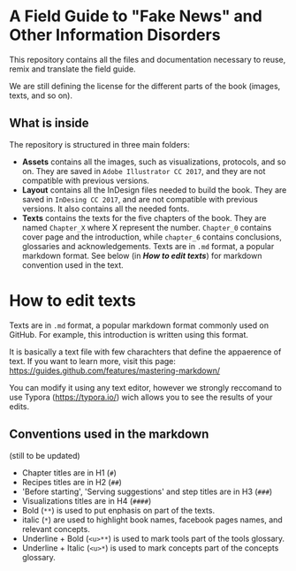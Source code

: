 # A Field Guide to "Fake News" and Other Information Disorders
This repository contains all the files and documentation necessary to reuse, remix and translate the field guide. 

We are still defining the license for the different parts of the book (images, texts, and so on).

## What is inside

The repository is structured in three main folders:

* **Assets** contains all the images, such as visualizations, protocols, and so on. They are saved in `Adobe Illustrator CC 2017`, and they are not compatible with previous versions.
* **Layout** contains all the InDesign files needed to build the book. They are saved in `InDesing CC 2017`, and are not compatible with previous versions. It also contains all the needed fonts.
* **Texts** contains the texts for the five chapters of the book. They are named `Chapter_X` where X represent the number. `Chapter_0` contains cover page and the introduction, while `chapter_6` contains conclusions, glossaries and acknowledgements. Texts are in `.md` format, a popular markdown format. See below (in ***How to edit texts***) for markdown convention used in the text.

# How to edit texts

Texts are in `.md` format, a popular markdown format commonly used on GitHub. For example, this introduction is written using this format.

It is basically a text file with few charachters that define the appaerence of text. If you want to learn more, visit this page: https://guides.github.com/features/mastering-markdown/

You can modify it using any text editor, however we strongly reccomand to use Typora (https://typora.io/) wich allows you to see the results of your edits.

## Conventions used in the markdown

(still to be updated)

* Chapter titles are in H1 (`#`)
* Recipes titles are in H2 (`##`)
* 'Before starting', 'Serving suggestions' and step titles are in H3 (`###`)
* Visualizations titles are in H4 (`####`)
* Bold (`**`) is used to put enphasis on part of the texts.
*  italic (`*`) are used to highlight book names, facebook pages names, and relevant concepts.
* Underline + Bold (`<u>**`) is used to mark tools part of the tools glossary.
* Underline + Italic (`<u>*`) is used to mark concepts part of the concepts glossary.
